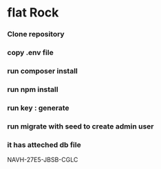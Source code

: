 # flat Rock

### Clone repository
### copy .env file
### run composer install 
### run npm install 
### run key : generate 
### run migrate with seed to create admin user 
### it has atteched db file  

NAVH-27E5-JBSB-CGLC
